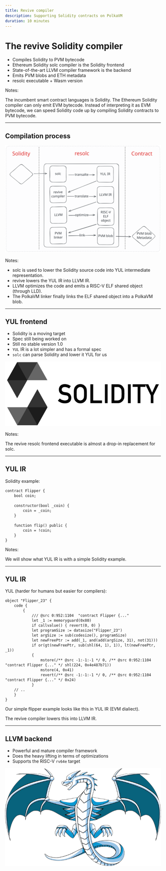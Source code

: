 ```yaml
---
title: Revive compiler
description: Supporting Solidity contracts on PolkaVM
duration: 10 minutes
---
```


# The revive Solidity compiler

- Compiles Solidity to PVM bytecode
- Ethereum Solidity solc compiler is the Solidity frontend
- State-of-the-art LLVM compiler framework is the backend
- Emits PVM blobs and ETH metadata
- resolc executable + Wasm version

Notes:

The incumbent smart contract languages is Solidity.
The Ethereum Solidity compiler can only emit EVM bytecode.
Instead of interpreting it as EVM bytecode, we can speed Solidity code up by
compiling Solidity contracts to PVM bytecode.

---

## Compilation process

<img src="./img/resolc/compilation.svg">

Notes:

- solc is used to lower the Solidity source code into YUL intermediate representation.
- revive lowers the YUL IR into LLVM IR.
- LLVM optimizes the code and emits a RISC-V ELF shared object (through LLD).
- The PolkaVM linker finally links the ELF shared object into a PolkaVM blob.

---

## YUL frontend

<pba-cols>
<pba-col center>

- Solidity is a moving target
- Spec still being worked on
- Still no stable version 1.0
- `YUL` IR is a lot simpler and has a formal spec
- `solc` can parse Solidity and lower it YUL for us

<!-- .element: class="fragment" data-fragment-index="1" -->

</pba-col>
<pba-col center>

<img src="./img/resolc/solidity.png">

</pba-col>
</pba-cols>

Notes:

The revive resolc frontend executable is almost a drop-in replacement for solc.

---

## YUL IR

Solidity example:

```solidity
contract Flipper {
    bool coin;

    constructor(bool _coin) {
        coin = _coin;
    }

    function flip() public {
        coin = !coin;
    }
}
```

Notes:

We will show what YUL IR is with a simple Solidity example.

---

## YUL IR

YUL (harder for humans but easier for compilers):

```yul
object "Flipper_23" {
    code {
        {
            /// @src 0:952:1104  "contract Flipper {..."
            let _1 := memoryguard(0x80)
            if callvalue() { revert(0, 0) }
            let programSize := datasize("Flipper_23")
            let argSize := sub(codesize(), programSize)
            let newFreePtr := add(_1, and(add(argSize, 31), not(31)))
            if or(gt(newFreePtr, sub(shl(64, 1), 1)), lt(newFreePtr, _1))
            {
                mstore(/** @src -1:-1:-1 */ 0, /** @src 0:952:1104  "contract Flipper {..." */ shl(224, 0x4e487b71))
                mstore(4, 0x41)
                revert(/** @src -1:-1:-1 */ 0, /** @src 0:952:1104  "contract Flipper {..." */ 0x24)
            }
    // ..
    }
}
```

Our simple flipper example looks like this in YUL IR (EVM dialiect).

The revive compiler lowers this into LLVM IR.

---

## LLVM backend

<pba-cols>
<pba-col center>

- Powerful and mature compiler framework
- Does the heavy lifting in terms of optimizations
- Supports the RISC-V `rv64e` target

<!-- .element: class="fragment" data-fragment-index="1" -->

</pba-col>
<pba-col center>

<img src="./img/resolc/llvm.png">

</pba-col>
</pba-cols>
